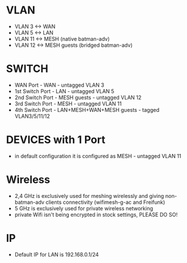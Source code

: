 # VLAN

- VLAN  3 <-> WAN
- VLAN  5 <-> LAN
- VLAN 11 <-> MESH (native batman-adv)
- VLAN 12 <-> MESH guests (bridged batman-adv)

# SWITCH
- WAN Port - WAN - untagged VLAN 3
- 1st Switch Port - LAN - untagged VLAN 5
- 2nd Switch Port - MESH guests - untagged VLAN 12
- 3rd Switch Port - MESH - untagged VLAN 11
- 4th Switch Port - LAN+MESH+WAN+MESH guests - tagged VLAN3/5/11/12

# DEVICES with 1 Port
- in default configuration it is configured as MESH - untagged VLAN 11

# Wireless
- 2,4 GHz is exclusively used for meshing wirelessly and giving non-batman-adv clients connectivity (wifimesh-g-ac and Freifunk)
- 5 GHz is exclusively used for private wireless networking
- private Wifi isn't being encrypted in stock settings, PLEASE DO SO!

# IP
- Default IP for LAN is 192.168.0.1/24
